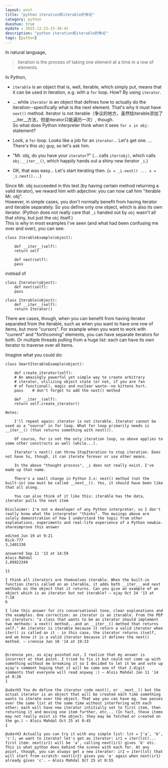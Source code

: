 ```yaml
---
layout: post
title: "python iteration和iterable的争论"
category: python
duoshuo: true
mydate : 2015-12-23-23-38-41
description: "python iteration和iterable的争论"
tags: [python]
---
```

In natural language,   

> iteration is the process of taking one element at a time in a row of elements.   

In Python,   

- `iterable` is an object that is, well, iterable, which simply put, means that it can be used in iteration, e.g. with a `for` loop. How? By using `iterator`.       
- ... while `iterator` is an object that defines how to actually do the iteration--specifically what is the next element. That's why it must have `next()` method. Iterator is not iterable（争议的地方，虽然给iterable添加了__iter__方法，但是iterator只能遍历一次）, though.   
So what does Python interpreter think when it sees `for x in obj:` statement?   

- Look, a `for` loop. Looks like a job for an `iterator`... Let's get one. ... There's this `obj` guy, so let's ask him.   
- "Mr. obj, do you have your `iterator`?" (... calls `iter(obj)`, which calls `obj.__iter__()`, which happily hands out a shiny new iterator `_i`.)   
- OK, that was easy... Let's start iterating then. (`x = _i.next() ... x = _i.next()...`)   


Since Mr. obj succeeded in this test (by having certain method returning a valid iterator), we reward him with adjective: you can now call him "iterable Mr. obj".     
However, in simple cases, you don't normally benefit from having iterator and iterable separately. So you define only one object, which is also its own iterator. (Python does not really care that `_i` handed out by `obj` wasn't all that shiny, but just the `obj` itself.)    
This is why in most examples I've seen (and what had been confusing me over and over), you can see:                         

	class IterableExample(object):

	    def __iter__(self):
		return self

	    def next(self):
		pass

instead of    

	class Iterator(object):
	    def next(self):
		pass

	class Iterable(object):
	    def __iter__(self):
		return Iterator()

There are cases, though, when you can benefit from having iterator separated from the iterable, such as when you want to have one row of items, but more "cursors". For example when you want to work with "current" and "forthcoming" elements, you can have separate iterators for both. Or multiple threads pulling from a huge list: each can have its own iterator to traverse over all items.     

Imagine what you could do:   

	class SmartIterableExample(object):

	    def create_iterator(self):
		# An amazingly powerful yet simple way to create arbitrary
		# iterator, utilizing object state (or not, if you are fan
		# of functional), magic and nuclear waste--no kittens hurt.
		pass    # don't forget to add the next() method

	    def __iter__(self):
		return self.create_iterator()

	Notes:

	    I'll repeat again: iterator is not iterable. Iterator cannot be used as a "source" in for loop. What for loop primarily needs is __iter__() (that returns something with next()).

	    Of course, for is not the only iteration loop, so above applies to some other constructs as well (while...).

	    Iterator's next() can throw StopIteration to stop iteration. Does not have to, though, it can iterate forever or use other means.

	    In the above "thought process", _i does not really exist. I've made up that name.

	    There's a small change in Python 3.x: next() method (not the built-in) now must be called __next__(). Yes, it should have been like that all along.

	    You can also think of it like this: iterable has the data, iterator pulls the next item

	Disclaimer: I'm not a developer of any Python interpreter, so I don't really know what the interpreter "thinks". The musings above are solely demonstration of how I understand the topic from other explanations, experiments and real-life experience of a Python newbie.
	shareimprove this answer
		
	edited Jun 19 at 9:21
	Rick-777
	3,1401330
		
	answered Sep 11 '13 at 14:59
	Alois Mahdal
	2,89922349
		
	11 	 
		
	I think all iterators are themselves iterable. When the built-in function iteris called on an iterable, it adds both __iter__ and next methods on the object that it returns. Can you give an example of an object which is an iterator but not iterable? – ajay Oct 24 '13 at 7:18
	6 	 
		
	I like this answer for its conversational tone, clear explanations and the examples. One correction: an iterator is an iterable. From the PEP on iterators: "a class that wants to be an iterator should implement two methods: a next() method...and an __iter__() method that returns self." An iterator is iterable because it return a valid iterator when iter() is called on it - in this case, the iterator returns itself, and we know it is a valid iterator because it defines the next() method. – crennie Jan 10 '14 at 19:33
		 
		
	@crennie yes, as ajay pointed out, I realize that my answer is incorrect at that point. I tried to fix it but could not come up with something without me breaking it so I decided to let it be and vote up ajay's comment hoping that it will be come one of that 2-digit comments that everyone will read anyway :) – Alois Mahdal Jan 11 '14 at 0:26
	1 	 
		
	@udarH3 You do define the iterator code next(), or __next__() but the actual iterator is an object that will be created each time something wants to iterate over the object. That way you can have eg. two passes over the same list at the same time without interfering with each other; each will have new iterator intitially set to first item, then returning it and moving one item further, etc... (In fact, those items may not really exist in the object; they may be fetched or created on the go.) – Alois Mahdal Oct 25 at 0:45
	1 	 
		
	@udarH3 Actually you can try it with any simple list: lst = ['a', 'b', 'c']; we want to iterate? let's get an iterator: ir1 = iter(lst)... first item: next(ir1) will be 'a', calling next(ir1) gives 'b' etc. This is what python does behind the scenes with each for. At any point, though, you can always get a new iterator: ir2 = iter(lst) that will start from scratch: next(ir2) gives you 'a' again when next(ir1) already gives 'c'. – Alois Mahdal Oct 25 at 0:55 
